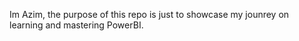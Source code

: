 Im Azim, the purpose of this repo is just to showcase my jounrey on learning and mastering PowerBI. 
